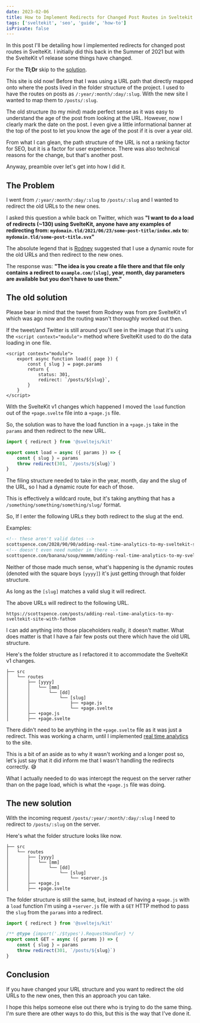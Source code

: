 ```yaml
---
date: 2023-02-06
title: How to Implement Redirects for Changed Post Routes in Sveltekit
tags: ['sveltekit', 'seo', 'guide', 'how-to']
isPrivate: false
---
```


<script>
  import { Tweet } from 'sveltekit-embed'
  import { DateDistance } from '$lib/components'
</script>

In this post I'll be detailing how I implemented redirects for changed
post routes in SvelteKit. I initially did this back in the Summer of
2021 but with the SvelteKit v1 release some things have changed.

For the **Tl;Dr** skip to the [solution](#the-new-solution).

This site is <DateDistance date='2021-04-06' /> old now! Before that I
was using a URL path that directly mapped onto where the posts lived
in the folder structure of the project. I used to have the routes on
posts as `/:year/:month/:day/:slug`. With the new site I wanted to map
them to `/posts/:slug`.

The old structure (to my mind) made perfect sense as it was easy to
understand the age of the post from looking at the URL. However, now I
clearly mark the date on the post. I even give a little informational
banner at the top of the post to let you know the age of the post if
it is over a year old.

From what I can glean, the path structure of the URL is not a ranking
factor for SEO, but it is a factor for user experience. There was also
technical reasons for the change, but that's another post.

Anyway, preamble over let's get into how I did it.

## The Problem

I went from `/:year/:month/:day/:slug` to `/posts/:slug` and I wanted
to redirect the old URLs to the new ones.

<!-- cSpell:ignore mydomain -->

I asked this question a while back on Twitter, which was **"I want to
do a load of redirects (~130) using SvelteKit, anyone have any
examples of redirecting from:
`mydomain.tld/2021/06/23/some-post-title/index.mdx` to:
`mydomain.tld/some-post-title.svx`"**

<Tweet tweetLink="spences10/status/1407743903361646596" />

The absolute legend that is [Rodney] suggested that I use a dynamic
route for the old URLs and then redirect to the new ones.

The response was: **"The idea is you create a file there and that file
only contains a redirect to `example.com/[slug]`, year, month, day
parameters are available but you don't have to use them."**

<Tweet tweetLink="askRodney/status/1408474251292725248" />

## The old solution

Please bear in mind that the tweet from Rodney was from pre SvelteKit
v1 which was <DateDistance date='2021-06-05' /> ago now and the
routing wasn't thoroughly worked out then.

If the tweet/and Twitter is still around you'll see in the image that
it's using the `<script context="module">` method where SvelteKit used
to do the data loading in one file.

```svelte
<script context="module">
	export async function load({ page }) {
		const { slug } = page.params
		return {
			status: 301,
			redirect: `/posts/${slug}`,
		}
	}
</script>
```

With the SvelteKit v1 changes which happened I moved the `load`
function out of the `+page.svelte` file into a `+page.js` file.

So, the solution was to have the load function in a `+page.js` take in
the `params` and then redirect to the new URL.

```js
import { redirect } from '@sveltejs/kit'

export const load = async ({ params }) => {
	const { slug } = params
	throw redirect(301, `/posts/${slug}`)
}
```

The filing structure needed to take in the year, month, day and the
slug of the URL, so I had a dynamic route for each of those.

This is effectively a wildcard route, but it's taking anything that
has a `/something/something/something/slug/` format.

So, If I enter the following URLs they both redirect to the slug at
the end.

Examples:

```html
<!-- these aren't valid dates -->
scottspence.com/2028/90/90/adding-real-time-analytics-to-my-sveltekit-site-with-fathom
<!-- doesn't even need number in there -->
scottspence.com/banana/soup/mmmmm/adding-real-time-analytics-to-my-sveltekit-site-with-fathom
```

Neither of those made much sense, what's happening is the dynamic
routes (denoted with the square boys `[yyyy]`) it's just getting
through that folder structure.

As long as the `[slug]` matches a valid slug it will redirect.

The above URLs will redirect to the following URL.

```text
https://scottspence.com/posts/adding-real-time-analytics-to-my-sveltekit-site-with-fathom
```

I can add anything into those placeholders really, it doesn't matter.
What does matter is that I have a fair few posts out there which have
the old URL structure.

Here's the folder structure as I refactored it to accommodate the
SvelteKit v1 changes.

```text
├── src
│   └── routes
│       ├── [yyyy]
│       │   └── [mm]
│       │       └── [dd]
│       │           └── [slug]
│       │               ├── +page.js
│       │               └── +page.svelte
│       ├── +page.js
│       ├── +page.svelte
```

There didn't need to be anything in the `+page.svelte` file as it was
just a redirect. This was working a charm, until I implemented [real
time analytics] to the site.

This is a bit of an aside as to why it wasn't working and a longer
post so, let's just say that it did inform me that I wasn't handling
the redirects correctly. 😅

What I actually needed to do was intercept the request on the server
rather than on the page load, which is what the `+page.js` file was
doing.

## The new solution

With the incoming request `/posts/:year/:month/:day/:slug` I need to
redirect to `/posts/:slug` on the server.

Here's what the folder structure looks like now.

```text
├── src
│   └── routes
│       ├── [yyyy]
│       │   └── [mm]
│       │       └── [dd]
│       │           └── [slug]
│       │               └── +server.js
│       ├── +page.js
│       ├── +page.svelte
```

The folder structure is still the same, but, instead of having a
`+page.js` with a `load` function I'm using a `+server.js` file with a
`GET` HTTP method to pass the `slug` from the `params` into a
redirect.

```js
import { redirect } from '@sveltejs/kit'

/** @type {import('./$types').RequestHandler} */
export const GET = async ({ params }) => {
	const { slug } = params
	throw redirect(301, `/posts/${slug}`)
}
```

## Conclusion

If you have changed your URL structure and you want to redirect the
old URLs to the new ones, then this an approach you can take.

I hope this helps someone else out there who is trying to do the same
thing. I'm sure there are other ways to do this, but this is the way
that I've done it.

<!-- Links -->

[rodney]: https://twitter.com/askRodney
[real time analytics]:
	https://scottspence.com/posts/adding-real-time-analytics-to-my-sveltekit-site-with-fathom
